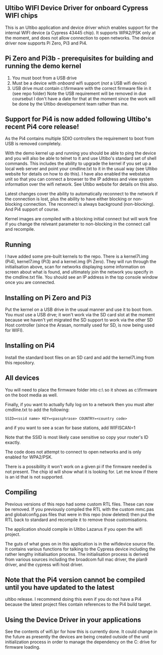 Ultibo WIFI Device Driver for onboard Cypress WIFI chips
----------------------------------------------------------

This is an Ultibo application and device driver which enables support for the internal WIFI
device (a Cypress 43445 chip). It supports WPA2/PSK only at the moment, and does not
allow connection to open networks. The device driver now supports Pi Zero, Pi3 and Pi4.

## Pi Zero and Pi3b - prerequisites for building and running the demo kernel
1. You must boot from a USB drive
2. Must be a device with *onboard* wifi support (*not* a USB wifi device)
3. USB drive must contain c:\firmware with the correct firmware file in it (see repo folder)
Note the USB requirement will be removed in due coursebut I don't have a date for that
at the moment since the work will be done by the Ultibo developement team rather than me.

## Support for Pi4 is now added following Ultibo's recent Pi4 core release!

As the Pi4 contains multiple SDIO controllers the requirement to boot from USB is removed
completely.

With the demo kernel up and running you should be able to ping the device and you
will also be able to telnet to it and use Ultibo's standard set of shell commands.
This includes the ability to upgrade the kernel if you set up a local web server and point
your cmdline.txt to it in the usual way (see Ultibo website for details on how
to do this).  I have also enabled the webstatus unit so that you can connect a browser
to the IP address and view system information over the wifi network. See Ultibo website
for details on this also.

Latest changes cover the ability to automatically reconnect to the network if the
connection is lost, plus the ability to have either blocking or non-blocking
connection. The reconnect is always background (non-blocking). And Pi4 support of course.

Kernel images are compiled with a blocking initial connect but will work fine if
you change the relveant parameter to non-blocking in the connect call and recompile.

Running
-------
I have added some pre-built kernels to the repo. There is a kernel7l.img (Pi4),
kernel7.img (Pi3) and a kernel.img (Pi Zero).
They will run through the initialisation above, scan for networks
displaying some information on screen about what is found, and ultimately join the
network you specify in the cmdline.txt file. You should see an IP address in the
top console window once you are connected.

Installing on Pi Zero and Pi3
-----------------------------
Put the kernel on a USB drive in the usual manner and use it to boot from.
You *must* use a USB drve; it won't work via the SD card slot at the moment
because we haven't yet migrated the SD support to work via the other SD Host controller
(since the Arasan, normally used for SD, is now being used for WIFI).

Installing on Pi4
-----------------
Install the standard boot files on an SD card and add the kernel7l.img from this
repository.

All devices
------------
You will need to place the firmware folder into c:\ so it shows as c:\firmware
on the boot media as well.

Finally, if you want to actually fully log on to a network then
you must alter cmdline.txt to add the following:

    SSID=<ssid name> KEY=<passphrase> COUNTRY=<country code>

and if you want to see a scan for base stations, add
    WIFISCAN=1

Note that the SSID is most likely case sensitive so copy your router's ID exactly.

The code does not attempt to connect to open networks and is only enabled for
WPA2/PSK.

There is a possibility it won't work on a given pi if the firmware needed is
not present. The chip id will show what it is looking for. Let me know if there
is an id that is not supported.

Compiling
---------

Previous versions of this repo had some custom RTL files. These can now be removed.
If you previously compiled the RTL with the custom mmc.pas and globalconfig.pas
files that were in this repo (now deleted) then put the RTL back to standard and
recompile it to remove those customisations.

The application should compile in Ultibo Lazarus if you open the wifi project.

The guts of what goes on in this application is in the wifidevice source file.
It contains various functions for talking to the Cypress device including the
rather lengthy initialisation process.
The initialisation process is derived from various sources including the broadcom
full mac driver, the plan9 driver, and the cypress wifi host driver.

## Note that the Pi4 version cannot be compiled until you have updated to the latest
ultibo release. I recommend doing this even if you do not have a Pi4 because the
latest project files contain references to the Pi4 build target.


Using the Device Driver in your applications
--------------------------------------------

See the contents of wifi.lpr for how this is currently done. It could change in
the future as presently the devices are being created outside of the unit
initialization process in order to manage the dependency on the C: drive
for firmware loading.
